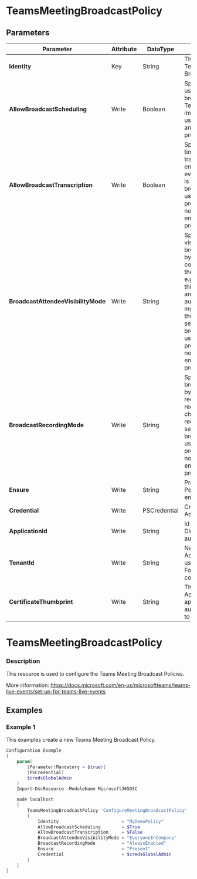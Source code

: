 ﻿# TeamsMeetingBroadcastPolicy

## Parameters

| Parameter | Attribute | DataType | Description | Allowed Values |
| --- | --- | --- | --- | --- |
| **Identity** | Key | String | The identifier of the Teams Meeting Broadcast Policy. ||
| **AllowBroadcastScheduling** | Write | Boolean | Specifies whether this user can create broadcast events in Teams. This settng impacts broadcasts that use both self-service and external encoder production methods. ||
| **AllowBroadcastTranscription** | Write | Boolean | Specifies whether real-time transcription and translation can be enabled in the broadcast event. Note: this setting is applicable to broadcast events that use Teams Meeting production only and does not apply when external encoder is used as production method. ||
| **BroadcastAttendeeVisibilityMode** | Write | String | Specifies the attendee visibility mode of the broadcast events created by this user.  This setting controls who can watch the broadcast event - e.g. anyone can watch this event including anonymous users or only authenticated users in my company can watch the event.  Note: this setting is applicable to broadcast events that use Teams Meeting production only and does not apply when external encoder is used as production method. |Everyone, EveryoneInCompany, InvitedUsersInCompany, EveryoneInCompanyAndExternal, InvitedUsersInCompanyAndExternal|
| **BroadcastRecordingMode** | Write | String | Specifies whether broadcast events created by this user are always recorded, never recorded or user can choose whether to record or not. Note: this setting is applicable to broadcast events that use Teams Meeting production only and does not apply when external encoder is used as production method. |AlwaysEnabled, AlwaysDisabled, UserOverride|
| **Ensure** | Write | String | Present ensures the Policy exists, absent ensures it is removed |Present, Absent|
| **Credential** | Write | PSCredential | Credentials of the Teams Admin ||
| **ApplicationId** | Write | String | Id of the Azure Active Directory application to authenticate with. ||
| **TenantId** | Write | String | Name of the Azure Active Directory tenant used for authentication. Format contoso.onmicrosoft.com ||
| **CertificateThumbprint** | Write | String | Thumbprint of the Azure Active Directory application's authentication certificate to use for authentication. ||

# TeamsMeetingBroadcastPolicy

### Description

This resource is used to configure the Teams Meeting Broadcast Policies.

More information: https://docs.microsoft.com/en-us/microsoftteams/teams-live-events/set-up-for-teams-live-events

## Examples

### Example 1

This examples create a new Teams Meeting Broadcast Policy.

```powershell
Configuration Example
{
    param(
        [Parameter(Mandatory = $true)]
        [PSCredential]
        $credsGlobalAdmin
    )
    Import-DscResource -ModuleName Microsoft365DSC

    node localhost
    {
        TeamsMeetingBroadcastPolicy 'ConfigureMeetingBroadcastPolicy'
        {
            Identity                        = "MyDemoPolicy"
            AllowBroadcastScheduling        = $True
            AllowBroadcastTranscription     = $False
            BroadcastAttendeeVisibilityMode = "EveryoneInCompany"
            BroadcastRecordingMode          = "AlwaysEnabled"
            Ensure                          = "Present"
            Credential                      = $credsGlobalAdmin
        }
    }
}
```


